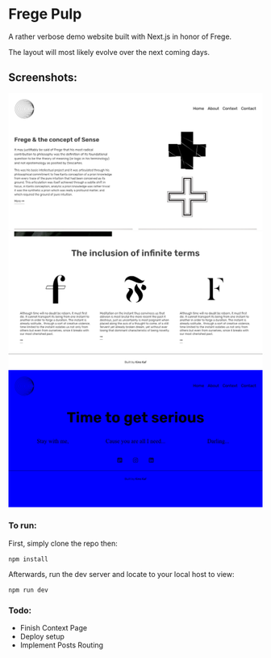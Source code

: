 
# Frege Pulp

A rather verbose demo website built with Next.js in honor of Frege. 

The layout will most likely evolve over the next coming days.
## Screenshots:
<img src="/screens/FregePulp_1.png" alt="Screen 1"/>
<img src="/screens/FregePulp_2.png" alt="Screen 2"/>
<img src="/screens/FregePulp_3.png" alt="Screen 3"/>

### To run:
First, simply clone the repo then:

    npm install

Afterwards, run the dev server and locate to your local host to view:

    npm run dev

### Todo:
- Finish Context Page
- Deploy setup
- Implement Posts Routing
